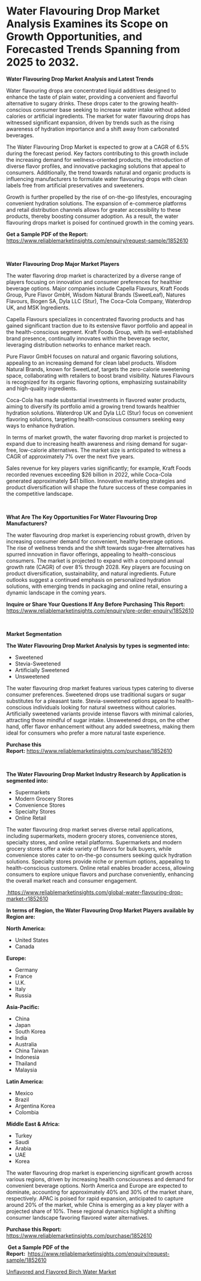 <p><h1>Water Flavouring Drop Market Analysis Examines its Scope on Growth Opportunities, and Forecasted Trends Spanning from 2025 to 2032.</h1></p><p><strong>Water Flavouring Drop Market Analysis and Latest Trends</strong></p>
<p><p>Water flavouring drops are concentrated liquid additives designed to enhance the taste of plain water, providing a convenient and flavorful alternative to sugary drinks. These drops cater to the growing health-conscious consumer base seeking to increase water intake without added calories or artificial ingredients. The market for water flavouring drops has witnessed significant expansion, driven by trends such as the rising awareness of hydration importance and a shift away from carbonated beverages.</p><p>The Water Flavouring Drop Market is expected to grow at a CAGR of 6.5% during the forecast period. Key factors contributing to this growth include the increasing demand for wellness-oriented products, the introduction of diverse flavor profiles, and innovative packaging solutions that appeal to consumers. Additionally, the trend towards natural and organic products is influencing manufacturers to formulate water flavouring drops with clean labels free from artificial preservatives and sweeteners.</p><p>Growth is further propelled by the rise of on-the-go lifestyles, encouraging convenient hydration solutions. The expansion of e-commerce platforms and retail distribution channels allows for greater accessibility to these products, thereby boosting consumer adoption. As a result, the water flavouring drops market is poised for continued growth in the coming years.</p></p>
<p><strong>Get a Sample PDF of the Report:&nbsp;</strong> <a href="https://www.reliablemarketinsights.com/enquiry/request-sample/1852610?utm_campaign=3289&utm_medium=2&utm_source=Github&utm_content=ia&utm_term=07042025&utm_id=water-flavouring-drop">https://www.reliablemarketinsights.com/enquiry/request-sample/1852610</a></p>
<p>&nbsp;</p>
<p><strong>Water Flavouring Drop Major Market Players</strong></p>
<p><p>The water flavoring drop market is characterized by a diverse range of players focusing on innovation and consumer preferences for healthier beverage options. Major companies include Capella Flavours, Kraft Foods Group, Pure Flavor GmbH, Wisdom Natural Brands (SweetLeaf), Natures Flavours, Biogen SA, Dyla LLC (Stur), The Coca-Cola Company, Waterdrop UK, and MSK Ingredients.</p><p>Capella Flavours specializes in concentrated flavoring products and has gained significant traction due to its extensive flavor portfolio and appeal in the health-conscious segment. Kraft Foods Group, with its well-established brand presence, continually innovates within the beverage sector, leveraging distribution networks to enhance market reach.</p><p>Pure Flavor GmbH focuses on natural and organic flavoring solutions, appealing to an increasing demand for clean label products. Wisdom Natural Brands, known for SweetLeaf, targets the zero-calorie sweetening space, collaborating with retailers to boost brand visibility. Natures Flavours is recognized for its organic flavoring options, emphasizing sustainability and high-quality ingredients.</p><p>Coca-Cola has made substantial investments in flavored water products, aiming to diversify its portfolio amid a growing trend towards healthier hydration solutions. Waterdrop UK and Dyla LLC (Stur) focus on convenient flavoring solutions, targeting health-conscious consumers seeking easy ways to enhance hydration.</p><p>In terms of market growth, the water flavoring drop market is projected to expand due to increasing health awareness and rising demand for sugar-free, low-calorie alternatives. The market size is anticipated to witness a CAGR of approximately 7% over the next five years.</p><p>Sales revenue for key players varies significantly; for example, Kraft Foods recorded revenues exceeding $26 billion in 2022, while Coca-Cola generated approximately $41 billion. Innovative marketing strategies and product diversification will shape the future success of these companies in the competitive landscape.</p></p>
<p>&nbsp;</p>
<p><strong>What Are The Key Opportunities For Water Flavouring Drop Manufacturers?</strong></p>
<p><p>The water flavouring drop market is experiencing robust growth, driven by increasing consumer demand for convenient, healthy beverage options. The rise of wellness trends and the shift towards sugar-free alternatives has spurred innovation in flavor offerings, appealing to health-conscious consumers. The market is projected to expand with a compound annual growth rate (CAGR) of over 8% through 2028. Key players are focusing on product diversification, sustainability, and natural ingredients. Future outlooks suggest a continued emphasis on personalized hydration solutions, with emerging trends in packaging and online retail, ensuring a dynamic landscape in the coming years.</p></p>
<p><strong>Inquire or Share Your Questions If Any Before Purchasing This Report:</strong> <a href="https://www.reliablemarketinsights.com/enquiry/pre-order-enquiry/1852610?utm_campaign=3289&utm_medium=2&utm_source=Github&utm_content=ia&utm_term=07042025&utm_id=water-flavouring-drop">https://www.reliablemarketinsights.com/enquiry/pre-order-enquiry/1852610</a></p>
<p>&nbsp;</p>
<p><strong>Market Segmentation</strong></p>
<p><strong>The Water Flavouring Drop Market Analysis by types is segmented into:</strong></p>
<p><ul><li>Sweetened</li><li>Stevia-Sweetened</li><li>Artificially Sweetened</li><li>Unsweetened</li></ul></p>
<p><p>The water flavouring drop market features various types catering to diverse consumer preferences. Sweetened drops use traditional sugars or sugar substitutes for a pleasant taste. Stevia-sweetened options appeal to health-conscious individuals looking for natural sweetness without calories. Artificially sweetened variants provide intense flavors with minimal calories, attracting those mindful of sugar intake. Unsweetened drops, on the other hand, offer flavor enhancement without any added sweetness, making them ideal for consumers who prefer a more natural taste experience.</p></p>
<p><strong>Purchase this Report:&nbsp;</strong><a href="https://www.reliablemarketinsights.com/purchase/1852610?utm_campaign=3289&utm_medium=2&utm_source=Github&utm_content=ia&utm_term=07042025&utm_id=water-flavouring-drop">https://www.reliablemarketinsights.com/purchase/1852610</a></p>
<p>&nbsp;</p>
<p><strong>The Water Flavouring Drop Market Industry Research by Application is segmented into:</strong></p>
<p><ul><li>Supermarkets</li><li>Modern Grocery Stores</li><li>Convenience Stores</li><li>Specialty Stores</li><li>Online Retail</li></ul></p>
<p><p>The water flavouring drop market serves diverse retail applications, including supermarkets, modern grocery stores, convenience stores, specialty stores, and online retail platforms. Supermarkets and modern grocery stores offer a wide variety of flavors for bulk buyers, while convenience stores cater to on-the-go consumers seeking quick hydration solutions. Specialty stores provide niche or premium options, appealing to health-conscious customers. Online retail enables broader access, allowing consumers to explore unique flavors and purchase conveniently, enhancing the overall market reach and consumer engagement.</p></p>
<p><a href="https://www.reliablemarketinsights.com/global-water-flavouring-drop-market-r1852610?utm_campaign=3289&utm_medium=2&utm_source=Github&utm_content=ia&utm_term=07042025&utm_id=water-flavouring-drop">&nbsp;https://www.reliablemarketinsights.com/global-water-flavouring-drop-market-r1852610</a></p>
<p><strong>In terms of Region, the Water Flavouring Drop Market Players available by Region are:</strong></p>
<p>
    <p> <strong> North America: </strong>
        <ul>
            <li>United States</li>
            <li>Canada</li>
        </ul>
        </p> 
    <p> <strong> Europe: </strong>
        <ul>
            <li>Germany</li>
            <li>France</li>
            <li>U.K.</li>
            <li>Italy</li>
            <li>Russia</li>
        </ul>
        </p> 
    <p> <strong> Asia-Pacific: </strong>
        <ul>
            <li>China</li>
            <li>Japan</li>
            <li>South Korea</li>
            <li>India</li>
            <li>Australia</li>
            <li>China Taiwan</li>
            <li>Indonesia</li>
            <li>Thailand</li>
            <li>Malaysia</li>
        </ul>
        </p> 
    <p> <strong> Latin America: </strong>
        <ul>
            <li>Mexico</li>
            <li>Brazil</li>
            <li>Argentina Korea</li>
            <li>Colombia</li>
        </ul>
        </p> 
    <p> <strong> Middle East & Africa: </strong>
        <ul>
            <li>Turkey</li>
            <li>Saudi</li>
            <li>Arabia</li>
            <li>UAE</li>
            <li>Korea</li>
        </ul>
    </p>
    </p>
<p><p>The water flavouring drop market is experiencing significant growth across various regions, driven by increasing health consciousness and demand for convenient beverage options. North America and Europe are expected to dominate, accounting for approximately 40% and 30% of the market share, respectively. APAC is poised for rapid expansion, anticipated to capture around 20% of the market, while China is emerging as a key player with a projected share of 10%. These regional dynamics highlight a shifting consumer landscape favoring flavored water alternatives.</p></p>
<p><strong>Purchase this Report: </strong><a href="https://www.reliablemarketinsights.com/purchase/1852610?utm_campaign=3289&utm_medium=2&utm_source=Github&utm_content=ia&utm_term=07042025&utm_id=water-flavouring-drop">https://www.reliablemarketinsights.com/purchase/1852610</a></p>
<p>&nbsp;<strong>Get a Sample PDF of the Report:&nbsp;&nbsp;</strong><a href="https://www.reliablemarketinsights.com/enquiry/request-sample/1852610?utm_campaign=3289&utm_medium=2&utm_source=Github&utm_content=ia&utm_term=07042025&utm_id=water-flavouring-drop">https://www.reliablemarketinsights.com/enquiry/request-sample/1852610</a></p>
<p><strong></strong></p>
<p><p><a href="https://github.com/shadnfamoza/Market-Research-Report-List-1/blob/main/unflavored-and-flavored-birch-water-market.md?utm_campaign=3289&utm_medium=2&utm_source=Github&utm_content=ia&utm_term=07042025&utm_id=water-flavouring-drop">Unflavored and Flavored Birch Water Market</a></p></p>